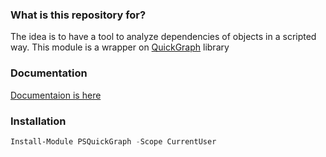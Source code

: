 ### What is this repository for? ###

The idea is to have a tool to analyze dependencies of objects in a scripted way. This module is a wrapper on [QuickGraph](https://quickgraph.codeplex.com/) library

### Documentation
[Documentaion is here](https://github.com/eosfor/PSGraph/wiki)

### Installation
```powershell code
Install-Module PSQuickGraph -Scope CurrentUser
```
